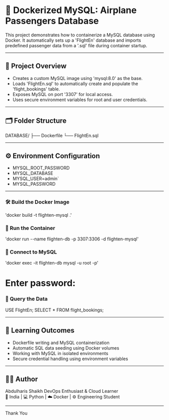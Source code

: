 # 🐳 Dockerized MySQL: Airplane Passengers Database

This project demonstrates how to containerize a MySQL database using Docker. It automatically sets up a 'FlightEn' database and imports predefined passenger data from a '.sql' file during container startup.

---

## 📌 Project Overview

- Creates a custom MySQL image using 'mysql:8.0' as the base.
- Loads 'FlightEn.sql' to automatically create and populate the 'flight_bookings' table.
- Exposes MySQL on port '3307' for local access.
- Uses secure environment variables for root and user credentials.

---

## 🗂️ Folder Structure

DATABASE/
├── Dockerfile
└── FlightEn.sql

---

## ⚙️ Environment Configuration

- MYSQL_ROOT_PASSWORD
- MYSQL_DATABASE
- MYSQL_USER=admin`
- MYSQL_PASSWORD

---


### 🛠️ Build the Docker Image

'docker build -t flighten-mysql .'

### 🐳 Run the Container

'docker run --name flighten-db -p 3307:3306 -d flighten-mysql'

### 🔐 Connect to MySQL

'docker exec -it flighten-db mysql -u root -p'
# Enter password: 

### 🧾 Query the Data


USE FlightEn;
SELECT * FROM flight_bookings;

---

## 🧠 Learning Outcomes

- Dockerfile writing and MySQL containerization
- Automatic SQL data seeding using Docker volumes
- Working with MySQL in isolated environments
- Secure credential handling using environment variables

---

## 👨‍💻 Author

Abdulharis Shaikh 
DevOps Enthusiast & Cloud Learner  
📍 India | 💻 Python | ☁️ Docker | ⚙️ Engineering Student

---

Thank You
